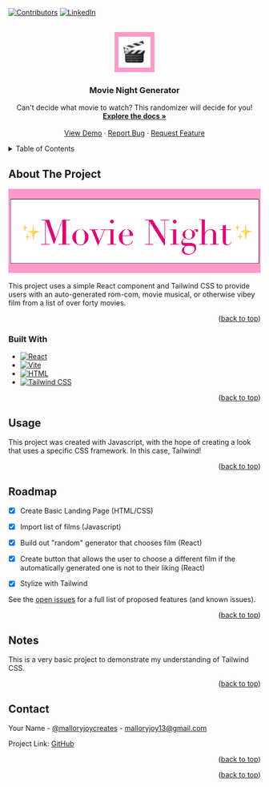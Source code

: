 <!-- Improved compatibility of back to top link: See: https://github.com/othneildrew/Best-README-Template/pull/73 -->
<a id="readme-top"></a>
<!--
*** Thanks for checking out the Best-README-Template. If you have a suggestion
*** that would make this better, please fork the repo and create a pull request
*** or simply open an issue with the tag "enhancement".
*** Don't forget to give the project a star!
*** Thanks again! Now go create something AMAZING! :D
-->



<!-- PROJECT SHIELDS -->
<!--
*** I'm using markdown "reference style" links for readability.
*** Reference links are enclosed in brackets [ ] instead of parentheses ( ).
*** See the bottom of this document for the declaration of the reference variables
*** for contributors-url, forks-url, etc. This is an optional, concise syntax you may use.
*** https://www.markdownguide.org/basic-syntax/#reference-style-links
-->
[![Contributors][contributors-shield]][contributors-url]
[![LinkedIn][linkedin-shield]][linkedin-url]



<!-- PROJECT LOGO -->
<br />
<div align="center">
  <a href="https://github.com/malloryjoy/movie-generator">
    <img src="logo.png" alt="Logo" width="80" height="80">
  </a>

<h3 align="center">Movie Night Generator</h3>

  <p align="center">
    Can't decide what movie to watch? This randomizer will decide for you! 
    <br />
    <a href="https://github.com/malloryjoy/movie-generator"><strong>Explore the docs »</strong></a>
    <br />
    <br />
    <a href="https://github.com/malloryjoy/movie-generator">View Demo</a>
    &middot;
    <a href="https://github.com/malloryjoy/movie-generator/issues/new?labels=bug&template=bug-report---.md">Report Bug</a>
    &middot;
    <a href="https://github.com/malloryjoy/movie-generator/issues/new?labels=enhancement&template=feature-request---.md">Request Feature</a>
  </p>
</div>



<!-- TABLE OF CONTENTS -->
<details>
  <summary>Table of Contents</summary>
  <ol>
    <li>
      <a href="#about-the-project">About The Project</a>
      <ul>
        <li><a href="#built-with">Built With</a></li>
      </ul>
    </li>
    <li>
      <a href="#getting-started">Getting Started</a>
    </li>
    <li><a href="#usage">Usage</a></li>
    <li><a href="#roadmap">Roadmap</a></li>
    <li><a href="#contributing">Contributing</a></li>
    <li><a href="#notes">Notes</a></li>
    <li><a href="#contact">Contact</a></li>
    <li><a href="#acknowledgments">Acknowledgments</a></li>
  </ol>
</details>



<!-- ABOUT THE PROJECT -->
## About The Project

[![Product Name Screen Shot][product-screenshot]](https://example.com)

This project uses a simple React component and Tailwind CSS to provide users with an auto-generated rom-com, movie musical, or otherwise vibey film from a list of over forty movies. 

<p align="right">(<a href="#readme-top">back to top</a>)</p>



### Built With


* [![React][React.js]][React-url]
* [![Vite][Vite.io]][Vite-url]
* [![HTML][HTML.io]][HTML-url]
* [![Tailwind CSS][CSS.io]][CSS-url]


<p align="right">(<a href="#readme-top">back to top</a>)</p>





<!-- USAGE EXAMPLES -->
## Usage

This project was created with Javascript, with the hope of creating a look that uses a specific CSS framework. In this case, Tailwind! 


<p align="right">(<a href="#readme-top">back to top</a>)</p>



<!-- ROADMAP -->
## Roadmap

- [x] Create Basic Landing Page (HTML/CSS)
- [x] Import list of films (Javascript)
- [x] Build out "random" generator that chooses film (React)
- [x] Create button that allows the user to choose a different film if the automatically generated one is not to their liking (React)
- [x] Stylize with Tailwind


See the [open issues](https://github.com/github_username/repo_name/issues) for a full list of proposed features (and known issues).

<p align="right">(<a href="#readme-top">back to top</a>)</p>





<!-- NOTES -->
## Notes

This is a very basic project to demonstrate my understanding of Tailwind CSS. 

<p align="right">(<a href="#readme-top">back to top</a>)</p>



<!-- CONTACT -->
## Contact

Your Name - [@malloryjoycreates](https://instagram.com/malloryjoycreates) - malloryjoy13@gmail.com

Project Link: [GitHub](https://github.com/malloryjoy/movie-generator)

<p align="right">(<a href="#readme-top">back to top</a>)</p>





<p align="right">(<a href="#readme-top">back to top</a>)</p>



<!-- MARKDOWN LINKS & IMAGES -->
<!-- https://www.markdownguide.org/basic-syntax/#reference-style-links -->
[contributors-shield]: https://img.shields.io/github/contributors/malloryjoy/charcuterie.svg?style=for-the-badge
[contributors-url]: https://github.com/malloryjoy
[forks-shield]: https://img.shields.io/github/forks/github_username/repo_name.svg?style=for-the-badge
[forks-url]: https://github.com/github_username/repo_name/network/members
[stars-shield]: https://img.shields.io/github/stars/github_username/repo_name.svg?style=for-the-badge
[stars-url]: https://github.com/github_username/repo_name/stargazers
[issues-shield]: https://img.shields.io/github/issues/github_username/repo_name.svg?style=for-the-badge
[issues-url]: https://github.com/github_username/repo_name/issues
[license-shield]: https://img.shields.io/github/license/github_username/repo_name.svg?style=for-the-badge
[license-url]: https://github.com/github_username/repo_name/blob/master/LICENSE.txt
[linkedin-shield]: https://img.shields.io/badge/-LinkedIn-black.svg?style=for-the-badge&logo=linkedin&colorB=555
[linkedin-url]: https://www.linkedin.com/in/malloryjoy/
[product-screenshot]: screenshot.png
[Javascript.js]: https://img.shields.io/badge/javascript-grey?logo=javascript
[Javascript-url]: https://www.javascript.com/
[Typescript.js]: https://img.shields.io/badge/typescript.js-000000?style=for-the-badge&logo=typescriptdotjs&logoColor=white
[Typescript-url]: https://www.typescriptlang.org/
[React.js]: https://img.shields.io/badge/React-e60075?style=for-the-badge&logo=react&logoColor=white
[React-url]: https://reactjs.org/
[Vite.io]: https://img.shields.io/badge/Vite-e772a7?style=for-the-badge&logo=vite&logoColor=white
[Vite-url]: http://vite.dev/guide/#scaffolding-your-first-vite-project
[HTML.io]: https://img.shields.io/badge/HTML5-e60075?style=for-the-badge&logo=html5&logoColor=white
[HTML-url]: https://developer.mozilla.org/en-US/docs/Web/HTML
[CSS.io]: https://img.shields.io/badge/Tailwind_CSS-e772a7?style=for-the-badge&logo=tailwindcss&logoColor=white
[CSS-url]: https://tailwindcss.com/docs/installation/using-vite
